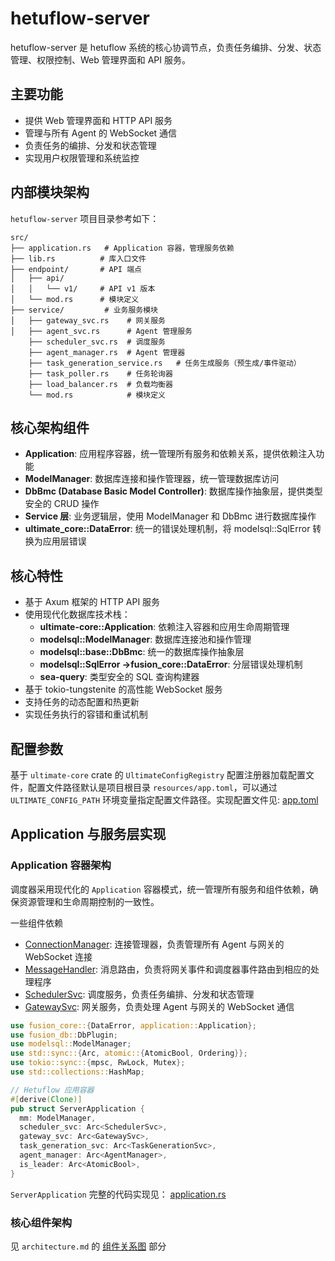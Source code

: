 # hetuflow-server

hetuflow-server 是 hetuflow 系统的核心协调节点，负责任务编排、分发、状态管理、权限控制、Web 管理界面和 API 服务。

## 主要功能

- 提供 Web 管理界面和 HTTP API 服务
- 管理与所有 Agent 的 WebSocket 通信
- 负责任务的编排、分发和状态管理
- 实现用户权限管理和系统监控

## 内部模块架构

`hetuflow-server` 项目目录参考如下：

```
src/
├── application.rs   # Application 容器，管理服务依赖
├── lib.rs          # 库入口文件
├── endpoint/       # API 端点
│   ├── api/
│   │   └── v1/     # API v1 版本
│   └── mod.rs      # 模块定义
├── service/         # 业务服务模块
│   ├── gateway_svc.rs    # 网关服务
│   ├── agent_svc.rs      # Agent 管理服务
    ├── scheduler_svc.rs  # 调度服务
    ├── agent_manager.rs  # Agent 管理器
    ├── task_generation_service.rs   # 任务生成服务（预生成/事件驱动）
    ├── task_poller.rs    # 任务轮询器
    ├── load_balancer.rs  # 负载均衡器
    └── mod.rs            # 模块定义
```

## 核心架构组件

- **Application**: 应用程序容器，统一管理所有服务和依赖关系，提供依赖注入功能
- **ModelManager**: 数据库连接和操作管理器，统一管理数据库访问
- **DbBmc (Database Basic Model Controller)**: 数据库操作抽象层，提供类型安全的 CRUD 操作
- **Service 层**: 业务逻辑层，使用 ModelManager 和 DbBmc 进行数据库操作
- **ultimate_core::DataError**: 统一的错误处理机制，将 modelsql::SqlError 转换为应用层错误

## 核心特性

- 基于 Axum 框架的 HTTP API 服务
- 使用现代化数据库技术栈：
  - **ultimate-core::Application**: 依赖注入容器和应用生命周期管理
  - **modelsql::ModelManager**: 数据库连接池和操作管理
  - **modelsql::base::DbBmc**: 统一的数据库操作抽象层
  - **modelsql::SqlError →fusion_core::DataError**: 分层错误处理机制
  - **sea-query**: 类型安全的 SQL 查询构建器
- 基于 tokio-tungstenite 的高性能 WebSocket 服务
- 支持任务的动态配置和热更新
- 实现任务执行的容错和重试机制

## 配置参数

基于 `ultimate-core` crate 的 `UltimateConfigRegistry` 配置注册器加载配置文件，配置文件路径默认是项目根目录 `resources/app.toml`，可以通过 `ULTIMATE_CONFIG_PATH` 环境变量指定配置文件路径。实现配置文件见: [app.toml](../../../hetuflow-server/resources/app.toml)

## Application 与服务层实现

### Application 容器架构

调度器采用现代化的 `Application` 容器模式，统一管理所有服务和组件依赖，确保资源管理和生命周期控制的一致性。

一些组件依赖

- [ConnectionManager](./server-gateway.md#connectionmanager): 连接管理器，负责管理所有 Agent 与网关的 WebSocket 连接
- [MessageHandler](./server-gateway.md#messagerouter): 消息路由，负责将网关事件和调度器事件路由到相应的处理程序
- [SchedulerSvc](./server-scheduler.md#schedulersvc): 调度服务，负责任务编排、分发和状态管理
- [GatewaySvc](./server-gateway.md#gatewaysvc): 网关服务，负责处理 Agent 与网关的 WebSocket 通信

```rust
use fusion_core::{DataError, application::Application};
use fusion_db::DbPlugin;
use modelsql::ModelManager;
use std::sync::{Arc, atomic::{AtomicBool, Ordering}};
use tokio::sync::{mpsc, RwLock, Mutex};
use std::collections::HashMap;

// Hetuflow 应用容器
#[derive(Clone)]
pub struct ServerApplication {
  mm: ModelManager,
  scheduler_svc: Arc<SchedulerSvc>,
  gateway_svc: Arc<GatewaySvc>,
  task_generation_svc: Arc<TaskGenerationSvc>,
  agent_manager: Arc<AgentManager>,
  is_leader: Arc<AtomicBool>,
}
```

`ServerApplication` 完整的代码实现见： [application.rs](../../../hetuflow-server/src/application.rs)

### 核心组件架构

见 `architecture.md` 的 [组件关系图](../architecture.md#组件关系图) 部分
